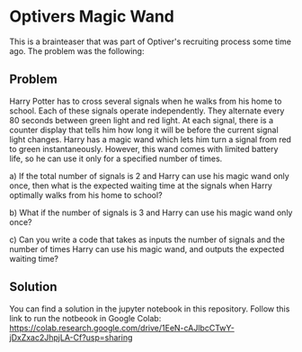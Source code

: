 # Optivers Magic Wand

This is a brainteaser that was part of Optiver's recruiting process some time ago. The problem was the following:

## Problem

Harry Potter has to cross several signals when he walks from his home to school. Each of these signals operate independently. They alternate every 80 seconds between green light and red light. At each signal, there is a counter display that tells him how long it will be before the current signal light changes. Harry has a magic wand which lets him turn a signal from red to green instantaneously. However, this wand comes with limited battery life, so he can use it only for a specified number of times.

  a) If the total number of signals is 2 and Harry can use his magic wand only once, then what is the expected waiting time at the signals when Harry optimally walks from his home to school?
    
  b) What if the number of signals is 3 and Harry can use his magic wand only once?
   
  c) Can you write a code that takes as inputs the number of signals and the number of times Harry can use his magic wand, and outputs the expected waiting time?

  ## Solution

  You can find a solution in the jupyter notebook in this repository. Follow this link to run the notbeook in Google Colab:
  https://colab.research.google.com/drive/1EeN-cAJlbcCTwY-jDxZxac2JhpjLA-Cf?usp=sharing
  
